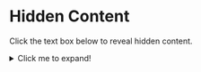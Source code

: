 # Hidden Content

Click the text box below to reveal hidden content.

<details>
  <summary>Click me to expand!</summary>
  
  ## Hidden Content
  This is the content that was hidden. You can add any Markdown content here.
  
  - Item 1
  - Item 2
  - Item 3
</details>
